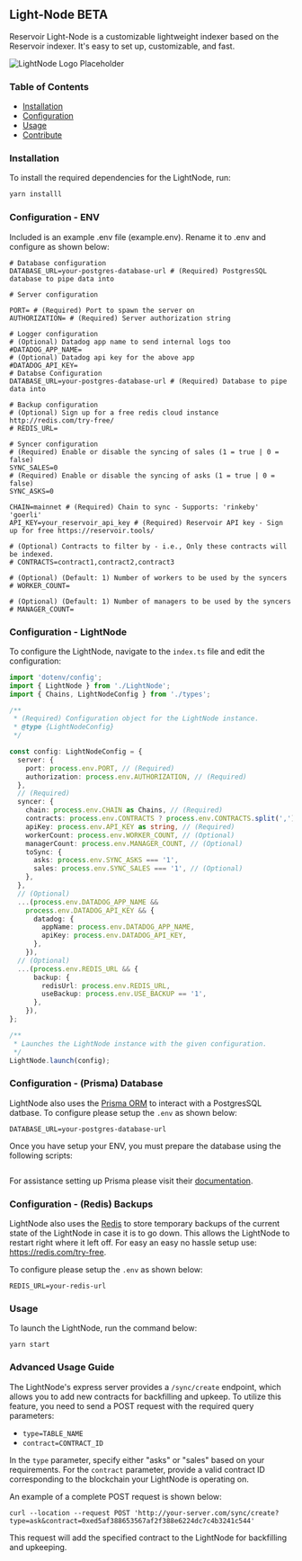 
## Light-Node BETA

Reservoir Light-Node is a customizable lightweight indexer based on the Reservoir indexer. It's easy to set up, customizable, and fast.

![LightNode Logo Placeholder](https://dashboard.reservoir.tools/reservoir.svg)
### Table of Contents
- [Installation](#installation)
- [Configuration](#configuration)
- [Usage](#usage)
- [Contribute](#contribute)

### Installation
To install the required dependencies for the LightNode, run:

```bash
yarn installl
```

### Configuration - ENV
Included is an example .env file (example.env). Rename it to .env and configure as shown below:
```
# Database configuration
DATABASE_URL=your-postgres-database-url # (Required) PostgresSQL database to pipe data into

# Server configuration

PORT= # (Required) Port to spawn the server on
AUTHORIZATION= # (Required) Server authorization string

# Logger configuration
# (Optional) Datadog app name to send internal logs too
#DATADOG_APP_NAME=
# (Optional) Datadog api key for the above app
#DATADOG_API_KEY=
# Databse Configuration
DATABASE_URL=your-postgres-database-url # (Required) Database to pipe data into

# Backup configuration
# (Optional) Sign up for a free redis cloud instance http://redis.com/try-free/
# REDIS_URL= 

# Syncer configuration
# (Required) Enable or disable the syncing of sales (1 = true | 0 = false)
SYNC_SALES=0 
# (Required) Enable or disable the syncing of asks (1 = true | 0 = false)
SYNC_ASKS=0

CHAIN=mainnet # (Required) Chain to sync - Supports: 'rinkeby' 'goerli'
API_KEY=your_reservoir_api_key # (Required) Reservoir API key - Sign up for free https://reservoir.tools/

# (Optional) Contracts to filter by - i.e., Only these contracts will be indexed. 
# CONTRACTS=contract1,contract2,contract3

# (Optional) (Default: 1) Number of workers to be used by the syncers
# WORKER_COUNT=

# (Optional) (Default: 1) Number of managers to be used by the syncers
# MANAGER_COUNT=
```

### Configuration - LightNode
To configure the LightNode, navigate to the `index.ts` file and edit the configuration: 
```typescript
import 'dotenv/config';
import { LightNode } from './LightNode';
import { Chains, LightNodeConfig } from './types';

/**
 * (Required) Configuration object for the LightNode instance.
 * @type {LightNodeConfig}
 */

const config: LightNodeConfig = {
  server: {
    port: process.env.PORT, // (Required)
    authorization: process.env.AUTHORIZATION, // (Required)
  },
  // (Required)
  syncer: {
    chain: process.env.CHAIN as Chains, // (Required)
    contracts: process.env.CONTRACTS ? process.env.CONTRACTS.split(',') : [], // (Optional)
    apiKey: process.env.API_KEY as string, // (Required)
    workerCount: process.env.WORKER_COUNT, // (Optional)
    managerCount: process.env.MANAGER_COUNT, // (Optional)
    toSync: {
      asks: process.env.SYNC_ASKS === '1',
      sales: process.env.SYNC_SALES === '1', // (Optional)
    },
  },
  // (Optional)
  ...(process.env.DATADOG_APP_NAME &&
    process.env.DATADOG_API_KEY && {
      datadog: {
        appName: process.env.DATADOG_APP_NAME,
        apiKey: process.env.DATADOG_API_KEY,
      },
    }),
  // (Optional)
  ...(process.env.REDIS_URL && {
      backup: {
        redisUrl: process.env.REDIS_URL,
        useBackup: process.env.USE_BACKUP == '1',
      },
    }),
};

/**
 * Launches the LightNode instance with the given configuration.
 */
LightNode.launch(config);


```
### Configuration - (Prisma) Database
LightNode also uses the [Prisma ORM](https://www.prisma.io) to interact with a PostgresSQL datbase.
To configure please setup the `.env` as shown below: 
```env
DATABASE_URL=your-postgres-database-url
```
Once you have setup your ENV, you must prepare the database using the following scripts:
```bash

```

For assistance setting up Prisma please visit their [documentation](https://www.prisma.io/docs).

### Configuration - (Redis) Backups
LightNode also uses the [Redis](https://www.redis.com) to store temporary backups of the current state of the LightNode in case it is to go down.
This allows the LightNode to restart right where it left off.
For easy an easy no hassle setup use: https://redis.com/try-free.

To configure please setup the `.env` as shown below: 
```env
REDIS_URL=your-redis-url
```

### Usage
To launch the LightNode, run the command below: 
```
yarn start
```
### Advanced Usage Guide

The LightNode's express server provides a `/sync/create` endpoint, which allows you to add new contracts for backfilling and upkeep. To utilize this feature, you need to send a POST request with the required query parameters:

- `type=TABLE_NAME`
- `contract=CONTRACT_ID`

In the `type` parameter, specify either "asks" or "sales" based on your requirements. For the `contract` parameter, provide a valid contract ID corresponding to the blockchain your LightNode is operating on.

An example of a complete POST request is shown below:

```cURL
curl --location --request POST 'http://your-server.com/sync/create?type=ask&contract=0xed5af388653567af2f388e6224dc7c4b3241c544'
```

This request will add the specified contract to the LightNode for backfilling and upkeeping.

